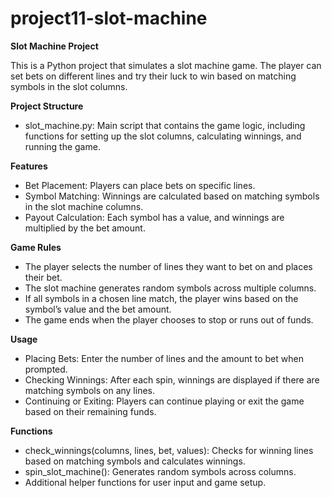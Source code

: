 # project11-slot-machine
**Slot Machine Project**

This is a Python project that simulates a slot machine game. The player can set bets on different lines and try their luck to win based on matching symbols in the slot columns.

**Project Structure**
- slot_machine.py: Main script that contains the game logic, including functions for setting up the slot columns, calculating winnings, and running the game.

**Features**
- Bet Placement: Players can place bets on specific lines.
- Symbol Matching: Winnings are calculated based on matching symbols in the slot machine columns.
- Payout Calculation: Each symbol has a value, and winnings are multiplied by the bet amount.
  
**Game Rules**
- The player selects the number of lines they want to bet on and places their bet.
- The slot machine generates random symbols across multiple columns.
- If all symbols in a chosen line match, the player wins based on the symbol’s value and the bet amount.
- The game ends when the player chooses to stop or runs out of funds.

**Usage**
- Placing Bets: Enter the number of lines and the amount to bet when prompted.
- Checking Winnings: After each spin, winnings are displayed if there are matching symbols on any lines.
- Continuing or Exiting: Players can continue playing or exit the game based on their remaining funds.

**Functions**
- check_winnings(columns, lines, bet, values): Checks for winning lines based on matching symbols and calculates winnings.
- spin_slot_machine(): Generates random symbols across columns.
- Additional helper functions for user input and game setup.
